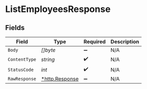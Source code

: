 # ListEmployeesResponse


## Fields

| Field                                                  | Type                                                   | Required                                               | Description                                            |
| ------------------------------------------------------ | ------------------------------------------------------ | ------------------------------------------------------ | ------------------------------------------------------ |
| `Body`                                                 | *[]byte*                                               | :heavy_minus_sign:                                     | N/A                                                    |
| `ContentType`                                          | *string*                                               | :heavy_check_mark:                                     | N/A                                                    |
| `StatusCode`                                           | *int*                                                  | :heavy_check_mark:                                     | N/A                                                    |
| `RawResponse`                                          | [*http.Response](https://pkg.go.dev/net/http#Response) | :heavy_minus_sign:                                     | N/A                                                    |